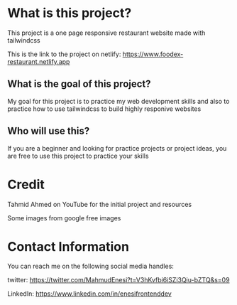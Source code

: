 # What is this project?
This project is a one page responsive restaurant website made with tailwindcss

This is the link to the project on netlify: https://www.foodex-restaurant.netlify.app

## What is the goal of this project?
My goal for this project is to practice my web development skills and also to practice how to use tailwindcss to build highly responive websites

## Who will use this?
If you are a beginner and looking for practice projects or project ideas, you are free to use this project to practice your skills

# Credit
Tahmid Ahmed on YouTube for the initial project and resources

Some images from google free images

# Contact Information
You can reach me on the following social media handles:

twitter: https://twitter.com/MahmudEnesi?t=V3hKvfbi6iSZi3Qiu-bZTQ&s=09

LinkedIn: https://www.linkedin.com/in/enesifrontenddev
